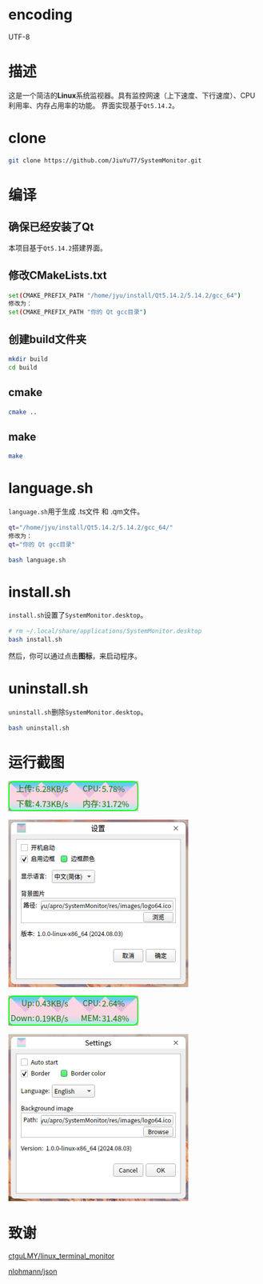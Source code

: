 # encoding
UTF-8

# 描述
这是一个简洁的**Linux**系统监视器。具有监控网速（上下速度、下行速度）、CPU利用率、内存占用率的功能。
界面实现基于`Qt5.14.2`。

# clone
```bash
git clone https://github.com/JiuYu77/SystemMonitor.git
```

# 编译
## 确保已经安装了Qt
本项目基于`Qt5.14.2`搭建界面。

## 修改CMakeLists.txt
```bash
set(CMAKE_PREFIX_PATH "/home/jyu/install/Qt5.14.2/5.14.2/gcc_64")
修改为：
set(CMAKE_PREFIX_PATH "你的 Qt gcc目录")
```

## 创建build文件夹
```bash
mkdir build
cd build
```

## cmake
```bash
cmake ..
```

## make
```bash
make
```

# language.sh
`language.sh`用于生成 .ts文件 和 .qm文件。

```bash
qt="/home/jyu/install/Qt5.14.2/5.14.2/gcc_64/"
修改为：
qt="你的 Qt gcc目录"
```

```bash
bash language.sh
```

# install.sh
`install.sh`设置了`SystemMonitor.desktop`。
```bash
# rm ~/.local/share/applications/SystemMonitor.desktop
bash install.sh
```
然后，你可以通过点击**图标**，来启动程序。

# uninstall.sh
`uninstall.sh`删除`SystemMonitor.desktop`。
```bash
bash uninstall.sh
```

# 运行截图
![](res/images/readme_01.png)

![](res/images/readme_02.png)

![](res/images/readme_03_English.png)

![](res/images/readme_04_English.png)

# 致谢
[ctguLMY/linux_terminal_monitor](https://github.com/ctguLMY/linux_terminal_monitor)

[nlohmann/json](https://github.com/nlohmann/json)
